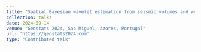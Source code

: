 ```yaml
---
title: "Spatial Bayesian wavelet estimation from seismic volumes and well data."
collection: talks
date: 2024-09-14
venue: "Geostats 2024, Sao Miguel, Azores, Portugal"
url: 'https://geostats2024.com'
type: "Contributed talk"
---
```


